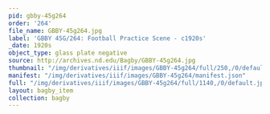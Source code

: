 ```yaml
---
pid: gbby-45g264
order: '264'
file_name: GBBY-45g264.jpg
label: 'GBBY 45G/264: Football Practice Scene - c1920s'
_date: 1920s
object_type: glass plate negative
source: http://archives.nd.edu/Bagby/GBBY-45g264.jpg
thumbnail: "/img/derivatives/iiif/images/GBBY-45g264/full/250,/0/default.jpg"
manifest: "/img/derivatives/iiif/images/GBBY-45g264/manifest.json"
full: "/img/derivatives/iiif/images/GBBY-45g264/full/1140,/0/default.jpg"
layout: bagby_item
collection: bagby
---
```

